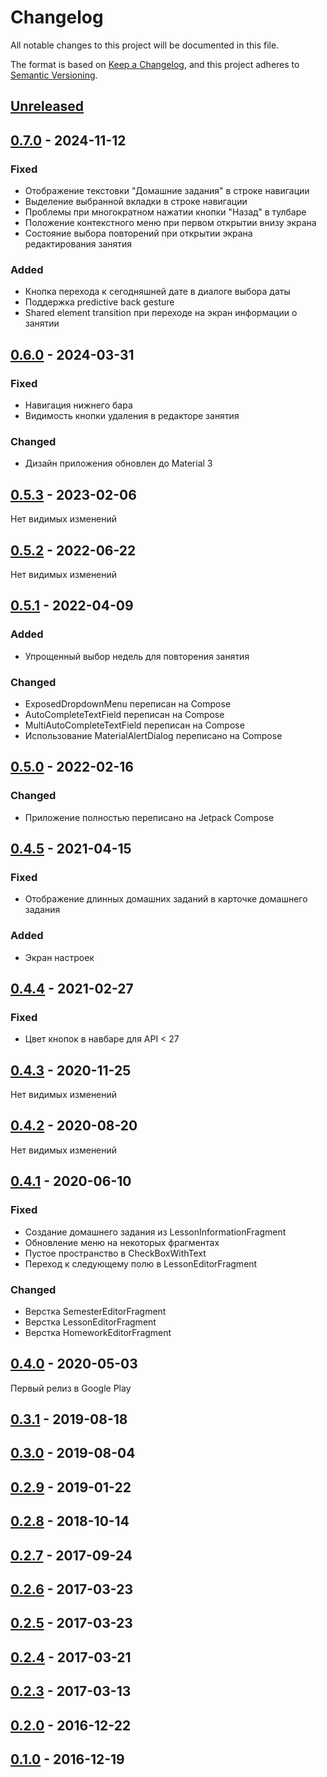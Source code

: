 # Changelog
All notable changes to this project will be documented in this file.

The format is based on [Keep a Changelog](https://keepachangelog.com/en/1.0.0/),
and this project adheres to [Semantic Versioning](https://semver.org/spec/v2.0.0.html).

## [Unreleased]

## [0.7.0] - 2024-11-12

### Fixed
- Отображение текстовки "Домашние задания" в строке навигации
- Выделение выбранной вкладки в строке навигации
- Проблемы при многократном нажатии кнопки "Назад" в тулбаре
- Положение контекстного меню при первом открытии внизу экрана
- Состояние выбора повторений при открытии экрана редактирования занятия

### Added
- Кнопка перехода к сегодняшней дате в диалоге выбора даты
- Поддержка predictive back gesture
- Shared element transition при переходе на экран информации о занятии

## [0.6.0] - 2024-03-31

### Fixed
- Навигация нижнего бара
- Видимость кнопки удаления в редакторе занятия

### Changed
- Дизайн приложения обновлен до Material 3

## [0.5.3] - 2023-02-06

Нет видимых изменений

## [0.5.2] - 2022-06-22

Нет видимых изменений

## [0.5.1] - 2022-04-09

### Added
- Упрощенный выбор недель для повторения занятия

### Changed
- ExposedDropdownMenu переписан на Compose
- AutoCompleteTextField переписан на Compose
- MultiAutoCompleteTextField переписан на Compose
- Использование MaterialAlertDialog переписано на Compose

## [0.5.0] - 2022-02-16

### Changed
- Приложение полностью переписано на Jetpack Compose

## [0.4.5] - 2021-04-15

### Fixed
- Отображение длинных домашних заданий в карточке домашнего задания

### Added
- Экран настроек

## [0.4.4] - 2021-02-27

### Fixed
- Цвет кнопок в навбаре для API < 27

## [0.4.3] - 2020-11-25

Нет видимых изменений

## [0.4.2] - 2020-08-20

Нет видимых изменений

## [0.4.1] - 2020-06-10

### Fixed
- Создание домашнего задания из LessonInformationFragment
- Обновление меню на некоторых фрагментах
- Пустое пространство в CheckBoxWithText
- Переход к следующему полю в LessonEditorFragment

### Changed
- Верстка SemesterEditorFragment
- Верстка LessonEditorFragment
- Верстка HomeworkEditorFragment

## [0.4.0] - 2020-05-03

Первый релиз в Google Play

## [0.3.1] - 2019-08-18
## [0.3.0] - 2019-08-04
## [0.2.9] - 2019-01-22
## [0.2.8] - 2018-10-14
## [0.2.7] - 2017-09-24
## [0.2.6] - 2017-03-23
## [0.2.5] - 2017-03-23
## [0.2.4] - 2017-03-21
## [0.2.3] - 2017-03-13
## [0.2.0] - 2016-12-22
## [0.1.0] - 2016-12-19

<!-- @formatter:off -->
[Unreleased]: https://github.com/Erdenian/StudentAssistant/compare/0.7.0...develop
[0.7.0]: https://github.com/Erdenian/StudentAssistant/compare/0.6.0...0.7.0
[0.6.0]: https://github.com/Erdenian/StudentAssistant/compare/0.5.3...0.6.0
[0.5.3]: https://github.com/Erdenian/StudentAssistant/compare/0.5.2...0.5.3
[0.5.2]: https://github.com/Erdenian/StudentAssistant/compare/0.5.1...0.5.2
[0.5.1]: https://github.com/Erdenian/StudentAssistant/compare/0.5.0...0.5.1
[0.5.0]: https://github.com/Erdenian/StudentAssistant/compare/0.4.5...0.5.0
[0.4.5]: https://github.com/Erdenian/StudentAssistant/compare/0.4.4...0.4.5
[0.4.4]: https://github.com/Erdenian/StudentAssistant/compare/0.4.3...0.4.4
[0.4.3]: https://github.com/Erdenian/StudentAssistant/compare/0.4.2...0.4.3
[0.4.2]: https://github.com/Erdenian/StudentAssistant/compare/0.4.1...0.4.2
[0.4.1]: https://github.com/Erdenian/StudentAssistant/compare/0.4.0...0.4.1
[0.4.0]: https://github.com/Erdenian/StudentAssistant/compare/0.3.1...0.4.0
[0.3.1]: https://github.com/Erdenian/StudentAssistant/compare/0.3.0...0.3.1
[0.3.0]: https://github.com/Erdenian/StudentAssistant/compare/0.2.9...0.3.0
[0.2.9]: https://github.com/Erdenian/StudentAssistant/compare/0.2.8...0.2.9
[0.2.8]: https://github.com/Erdenian/StudentAssistant/compare/0.2.7...0.2.8
[0.2.7]: https://github.com/Erdenian/StudentAssistant/compare/0.2.6...0.2.7
[0.2.6]: https://github.com/Erdenian/StudentAssistant/compare/0.2.5...0.2.6
[0.2.5]: https://github.com/Erdenian/StudentAssistant/compare/0.2.4...0.2.5
[0.2.4]: https://github.com/Erdenian/StudentAssistant/compare/0.2.3...0.2.4
[0.2.3]: https://github.com/Erdenian/StudentAssistant/compare/0.2.0...0.2.3
[0.2.0]: https://github.com/Erdenian/StudentAssistant/compare/0.1.0...0.2.0
[0.1.0]: https://github.com/Erdenian/StudentAssistant/compare/e616d052ad609f694c1dd9c4492a758597fd8f3f...0.1.0
<!-- @formatter:on -->

